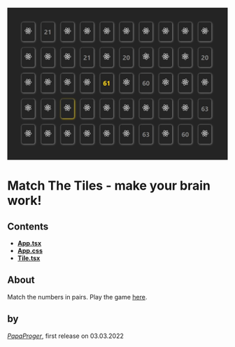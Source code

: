 [![Match The Tiles](WhatItLooksLike.jpg "Match The Tiles by PapaProger")](https://papaproger.github.io/matchthetiles/)

# Match The Tiles - make your brain work!

Contents
---

* **[App.tsx](https://github.com/papaproger/matchthetiles/blob/main/src/App.tsx)**
* **[App.css](https://github.com/papaproger/matchthetiles/blob/main/src/App.css)**
* **[Tile.tsx](https://github.com/papaproger/matchthetiles/blob/main/src/Tile.tsx)**

About
---

Match the numbers in pairs. Play the game [here](https://papaproger.github.io/matchthetiles/).

by
---

*[PapaProger](https://github.com/papaproger)*, first release on 03.03.2022